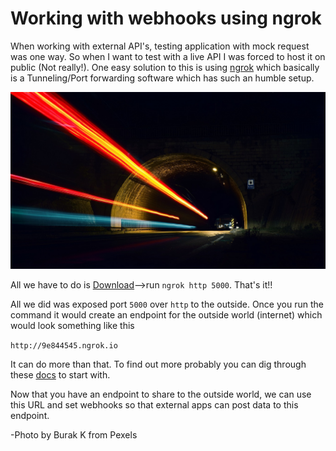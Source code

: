 # Working with webhooks using ngrok

When working with external API's, testing application with mock request was one way. So when I want to test with a live API I was forced to host it on public (Not really!). One easy solution to this is using [ngrok](https://ngrok.com/) which basically is a Tunneling/Port forwarding software which has such an humble setup.

![Tunnel](/img/tunnel.jpg)

All we have to do is [Download](https://ngrok.com/download)-->run `ngrok http 5000`. That's it!!

All we did was exposed port `5000` over `http` to the outside. Once you run the command it would create an endpoint for the outside world (internet) which would look something like this

`http://9e844545.ngrok.io`

It can do more than that. To find out more probably you can dig through these [docs](https://ngrok.com/docs) to start with.


Now that you have an endpoint to share to the outside world, we can use this URL and set webhooks so that external apps can post data to this endpoint.

-Photo by Burak K from Pexels
